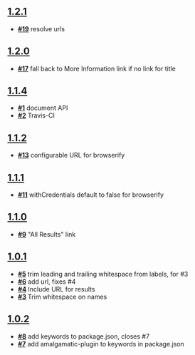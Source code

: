 
## [**1.2.1**](https://github.com/ucsf-ckm/amalgamatic-ucsflibdbs/issues?milestone=8&state=closed)
- [**#19**](https://github.com/ucsf-ckm/amalgamatic-ucsflibdbs/issues/19) resolve urls

## [**1.2.0**](https://github.com/ucsf-ckm/amalgamatic-ucsflibdbs/issues?milestone=7&state=closed)
- [**#17**](https://github.com/ucsf-ckm/amalgamatic-ucsflibdbs/issues/17) fall back to More Information link if no link for title

## [**1.1.4**](https://github.com/ucsf-ckm/amalgamatic-ucsflibdbs/issues?milestone=6&state=closed)
- [**#1**](https://github.com/ucsf-ckm/amalgamatic-ucsflibdbs/issues/1) document API
- [**#2**](https://github.com/ucsf-ckm/amalgamatic-ucsflibdbs/issues/2) Travis-CI

## [**1.1.2**](https://github.com/ucsf-ckm/amalgamatic-ucsflibdbs/issues?milestone=5&state=closed)
- [**#13**](https://github.com/ucsf-ckm/amalgamatic-ucsflibdbs/issues/13) configurable URL for browserify

## [**1.1.1**](https://github.com/ucsf-ckm/amalgamatic-ucsflibdbs/issues?milestone=4&state=closed)
- [**#11**](https://github.com/ucsf-ckm/amalgamatic-ucsflibdbs/issues/11) withCredentials default to false for browserify

## [**1.1.0**](https://github.com/ucsf-ckm/amalgamatic-ucsflibdbs/issues?milestone=3&state=closed)
- [**#9**](https://github.com/ucsf-ckm/amalgamatic-ucsflibdbs/issues/9) "All Results" link

## [**1.0.1**](https://github.com/ucsf-ckm/amalgamatic-ucsflibdbs/issues?milestone=1&state=closed)
- [**#5**](https://github.com/ucsf-ckm/amalgamatic-ucsflibdbs/issues/5) trim leading and trailing whitespace from labels, for #3
- [**#6**](https://github.com/ucsf-ckm/amalgamatic-ucsflibdbs/issues/6) add url, fixes #4
- [**#4**](https://github.com/ucsf-ckm/amalgamatic-ucsflibdbs/issues/4) Include URL for results
- [**#3**](https://github.com/ucsf-ckm/amalgamatic-ucsflibdbs/issues/3) Trim whitespace on names

## [**1.0.2**](https://github.com/ucsf-ckm/amalgamatic-ucsflibdbs/issues?milestone=2&state=closed)
- [**#8**](https://github.com/ucsf-ckm/amalgamatic-ucsflibdbs/issues/8) add keywords to package.json, closes #7
- [**#7**](https://github.com/ucsf-ckm/amalgamatic-ucsflibdbs/issues/7) add amalgamatic-plugin to keywords in package.json
